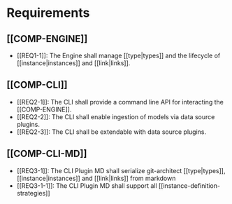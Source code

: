 # Requirements

## [[COMP-ENGINE]]

- [[REQ1-1]]: The Engine shall manage [[type|types]] and the lifecycle of [[instance|instances]] and [[link|links]].

## [[COMP-CLI]]

- [[REQ2-1]]: The CLI shall provide a command line API for interacting the [[COMP-ENGINE]].
- [[REQ2-2]]: The CLI shall enable ingestion of models via data source plugins.
- [[REQ2-3]]: The CLI shall be extendable with data source plugins.

## [[COMP-CLI-MD]] 

- [[REQ3-1]]: The CLI Plugin MD shall serialize git-architect [[type|types]], [[instance|instances]] and [[link|links]] from markdown
- [[REQ3-1-1]]: The CLI Plugin MD shall support all [[instance-definition-strategies]]